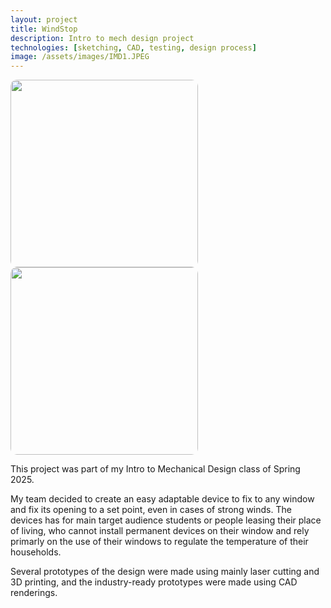 ```yaml
---
layout: project
title: WindStop
description: Intro to mech design project
technologies: [sketching, CAD, testing, design process]
image: /assets/images/IMD1.JPEG
---
```

<img src="{{ site.baseurl }}/assets/images/IMD2.JPEG" style="width:300px; border-radius:10px;" />
<img src="{{ site.baseurl }}/assets/images/IMD3.png" style="width:300px; border-radius:10px;" />

<div>
<p>This project was part of my Intro to Mechanical Design class of Spring 2025.</p>
    
<p>My team decided to create an easy adaptable device to fix to any window and fix its opening to a set point, even in cases of strong winds. The devices has for main target audience students or people leasing their place of living, who cannot install permanent devices on their window and rely primarly on the use of their windows to regulate the temperature of their households.</p>

<p>Several prototypes of the design were made using mainly laser cutting and 3D printing, and the industry-ready prototypes were made using CAD renderings.</p> 
</div>